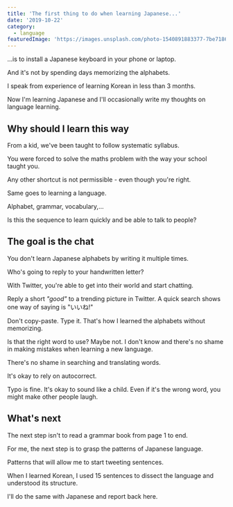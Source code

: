 ```yaml
---
title: 'The first thing to do when learning Japanese...'
date: '2019-10-22'
category:
  - language
featuredImage: 'https://images.unsplash.com/photo-1540891883377-7be7186937c6?ixlib=rb-1.2.1&auto=format&fit=crop&w=930&q=80'
---
```


...is to install a Japanese keyboard in your phone or laptop.

And it's not by spending days memorizing the alphabets.

I speak from experience of learning Korean in less than 3 months.

Now I'm learning Japanese and I'll occasionally write my thoughts on language learning.

## Why should I learn this way

From a kid, we've been taught to follow systematic syllabus.

You were forced to solve the maths problem with the way your school taught you.

Any other shortcut is not permissible - even though you're right.

Same goes to learning a language.

Alphabet, grammar, vocabulary,...

Is this the sequence to learn quickly and be able to talk to people?

## The goal is the chat

You don't learn Japanese alphabets by writing it multiple times.

Who's going to reply to your handwritten letter?

With Twitter, you're able to get into their world and start chatting.

Reply a short _"good"_ to a trending picture in Twitter. A quick search shows one way of saying is "いいね!"

Don't copy-paste. Type it. That's how I learned the alphabets without memorizing.

Is that the right word to use? Maybe not. I don't know and there's no shame in making mistakes when learning a new language.

There's no shame in searching and translating words.

It's okay to rely on autocorrect.

Typo is fine. It's okay to sound like a child. Even if it's the wrong word, you might make other people laugh.

## What's next

The next step isn't to read a grammar book from page 1 to end.

For me, the next step is to grasp the patterns of Japanese language.

Patterns that will allow me to start tweeting sentences.

When I learned Korean, I used 15 sentences to dissect the language and understood its structure.

I'll do the same with Japanese and report back here.
